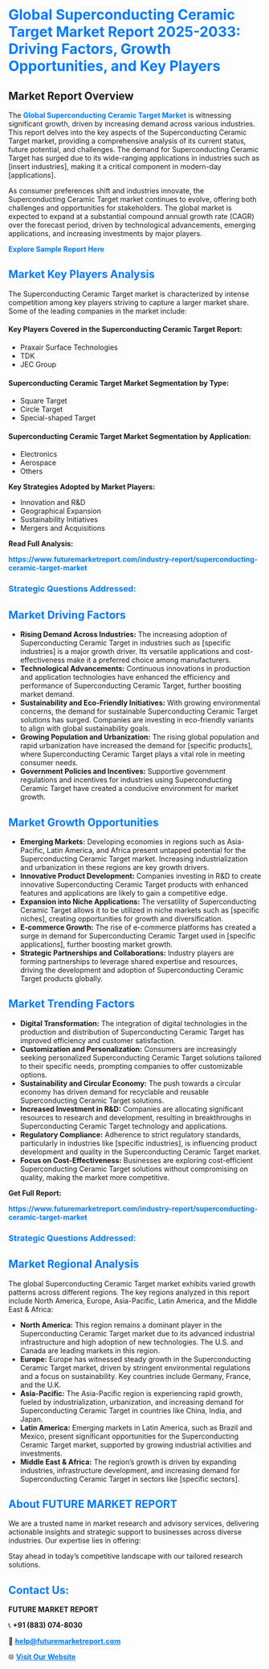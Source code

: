 <h1 style="color: #007BFF;">Global Superconducting Ceramic Target Market Report 2025-2033: Driving Factors, Growth Opportunities, and Key Players</h1>

<section id="overview">
<h2>Market Report Overview</h2>
<p>The <a href="https://www.futuremarketreport.com/industry-report/superconducting-ceramic-target-market" style="color: #007BFF; text-decoration: none;"><strong>Global Superconducting Ceramic Target Market</strong></a> is witnessing significant growth, driven by increasing demand across various industries. This report delves into the key aspects of the Superconducting Ceramic Target market, providing a comprehensive analysis of its current status, future potential, and challenges. The demand for Superconducting Ceramic Target has surged due to its wide-ranging applications in industries such as [insert industries], making it a critical component in modern-day [applications].</p>
<p>As consumer preferences shift and industries innovate, the Superconducting Ceramic Target market continues to evolve, offering both challenges and opportunities for stakeholders. The global market is expected to expand at a substantial compound annual growth rate (CAGR) over the forecast period, driven by technological advancements, emerging applications, and increasing investments by major players.</p>
</section>

<section id="overview">
<p><a href="https://www.futuremarketreport.com/request-sample/reportId=76188" style="color: #007BFF; text-decoration: none;"><strong>Explore Sample Report Here</strong></a></p>
</section>

<section id="key-players">
<h2 style="color: #007BFF;">Market Key Players Analysis</h2>
<p>The Superconducting Ceramic Target market is characterized by intense competition among key players striving to capture a larger market share. Some of the leading companies in the market include:</p>
<h4>Key Players Covered in the Superconducting Ceramic Target Report:</h4>
<ul><li>Praxair Surface Technologies</li><li>TDK</li><li>JEC Group</li></ul>
<h4>Superconducting Ceramic Target Market Segmentation by Type:</h4>
<ul><li>Square Target</li><li>Circle Target</li><li>Special-shaped Target</li></ul>

<h4>Superconducting Ceramic Target Market Segmentation by Application:</h4>
<ul><li>Electronics</li><li>Aerospace</li><li>Others</li></ul>
<p><strong>Key Strategies Adopted by Market Players:</strong></p>
<ul>
<li>Innovation and R&D</li>
<li>Geographical Expansion</li>
<li>Sustainability Initiatives</li>
<li>Mergers and Acquisitions</li>
</ul>
</section>

<section>
<p><strong>Read Full Analysis: </strong></p><a href="https://www.futuremarketreport.com/industry-report/superconducting-ceramic-target-market" style="color: #007BFF; text-decoration: none;"><strong>https://www.futuremarketreport.com/industry-report/superconducting-ceramic-target-market</strong></a>
<h3 style="color: #007BFF;">Strategic Questions Addressed:</h3>
</section>

<section id="driving-factors">
<h2 style="color: #007BFF;">Market Driving Factors</h2>
<ul>
<li><strong>Rising Demand Across Industries:</strong> The increasing adoption of Superconducting Ceramic Target in industries such as [specific industries] is a major growth driver. Its versatile applications and cost-effectiveness make it a preferred choice among manufacturers.</li>
<li><strong>Technological Advancements:</strong> Continuous innovations in production and application technologies have enhanced the efficiency and performance of Superconducting Ceramic Target, further boosting market demand.</li>
<li><strong>Sustainability and Eco-Friendly Initiatives:</strong> With growing environmental concerns, the demand for sustainable Superconducting Ceramic Target solutions has surged. Companies are investing in eco-friendly variants to align with global sustainability goals.</li>
<li><strong>Growing Population and Urbanization:</strong> The rising global population and rapid urbanization have increased the demand for [specific products], where Superconducting Ceramic Target plays a vital role in meeting consumer needs.</li>
<li><strong>Government Policies and Incentives:</strong> Supportive government regulations and incentives for industries using Superconducting Ceramic Target have created a conducive environment for market growth.</li>
</ul>
</section>

<section id="growth-opportunities">
<h2 style="color: #007BFF;">Market Growth Opportunities</h2>
<ul>
<li><strong>Emerging Markets:</strong> Developing economies in regions such as Asia-Pacific, Latin America, and Africa present untapped potential for the Superconducting Ceramic Target market. Increasing industrialization and urbanization in these regions are key growth drivers.</li>
<li><strong>Innovative Product Development:</strong> Companies investing in R&D to create innovative Superconducting Ceramic Target products with enhanced features and applications are likely to gain a competitive edge.</li>
<li><strong>Expansion into Niche Applications:</strong> The versatility of Superconducting Ceramic Target allows it to be utilized in niche markets such as [specific niches], creating opportunities for growth and diversification.</li>
<li><strong>E-commerce Growth:</strong> The rise of e-commerce platforms has created a surge in demand for Superconducting Ceramic Target used in [specific applications], further boosting market growth.</li>
<li><strong>Strategic Partnerships and Collaborations:</strong> Industry players are forming partnerships to leverage shared expertise and resources, driving the development and adoption of Superconducting Ceramic Target products globally.</li>
</ul>
</section>

<section id="trending-factors">
<h2 style="color: #007BFF;">Market Trending Factors</h2>
<ul>
<li><strong>Digital Transformation:</strong> The integration of digital technologies in the production and distribution of Superconducting Ceramic Target has improved efficiency and customer satisfaction.</li>
<li><strong>Customization and Personalization:</strong> Consumers are increasingly seeking personalized Superconducting Ceramic Target solutions tailored to their specific needs, prompting companies to offer customizable options.</li>
<li><strong>Sustainability and Circular Economy:</strong> The push towards a circular economy has driven demand for recyclable and reusable Superconducting Ceramic Target solutions.</li>
<li><strong>Increased Investment in R&D:</strong> Companies are allocating significant resources to research and development, resulting in breakthroughs in Superconducting Ceramic Target technology and applications.</li>
<li><strong>Regulatory Compliance:</strong> Adherence to strict regulatory standards, particularly in industries like [specific industries], is influencing product development and quality in the Superconducting Ceramic Target market.</li>
<li><strong>Focus on Cost-Effectiveness:</strong> Businesses are exploring cost-efficient Superconducting Ceramic Target solutions without compromising on quality, making the market more competitive.</li>
</ul>
</section>

<section>
<p><strong>Get Full Report: </strong></p><a href="https://www.futuremarketreport.com/industry-report/superconducting-ceramic-target-market" style="color: #007BFF; text-decoration: none;"><strong>https://www.futuremarketreport.com/industry-report/superconducting-ceramic-target-market</strong></a>
<h3 style="color: #007BFF;">Strategic Questions Addressed:</h3>
</section>


<section id="regional-analysis">
<h2 style="color: #007BFF;">Market Regional Analysis</h2>
<p>The global Superconducting Ceramic Target market exhibits varied growth patterns across different regions. The key regions analyzed in this report include North America, Europe, Asia-Pacific, Latin America, and the Middle East & Africa:</p>
<ul>
<li><strong>North America:</strong> This region remains a dominant player in the Superconducting Ceramic Target market due to its advanced industrial infrastructure and high adoption of new technologies. The U.S. and Canada are leading markets in this region.</li>
<li><strong>Europe:</strong> Europe has witnessed steady growth in the Superconducting Ceramic Target market, driven by stringent environmental regulations and a focus on sustainability. Key countries include Germany, France, and the U.K.</li>
<li><strong>Asia-Pacific:</strong> The Asia-Pacific region is experiencing rapid growth, fueled by industrialization, urbanization, and increasing demand for Superconducting Ceramic Target in countries like China, India, and Japan.</li>
<li><strong>Latin America:</strong> Emerging markets in Latin America, such as Brazil and Mexico, present significant opportunities for the Superconducting Ceramic Target market, supported by growing industrial activities and investments.</li>
<li><strong>Middle East & Africa:</strong> The region’s growth is driven by expanding industries, infrastructure development, and increasing demand for Superconducting Ceramic Target in sectors like [specific sectors].</li>
</ul>
</section>

<footer>
<h2 style="color: #007BFF;">About FUTURE MARKET REPORT</h2>
<p>We are a trusted name in market research and advisory services, delivering actionable insights and strategic support to businesses across diverse industries. Our expertise lies in offering:</p>

<p>Stay ahead in today’s competitive landscape with our tailored research solutions.</p>

<h2 style="color: #007BFF;">Contact Us:</h2>
<p><strong>FUTURE MARKET REPORT</strong></p>
<p>📞 <strong>+91 (883) 074-8030</strong></p>
<p>📧 <strong><a href="mailto:help@futuremarketreport.com" style="color: #007BFF;">help@futuremarketreport.com</a></strong></p>
<p>🌐 <strong><a href="https://www.futuremarketreport.com/" style="color: #007BFF;">Visit Our Website</a></strong></p>
</footer>